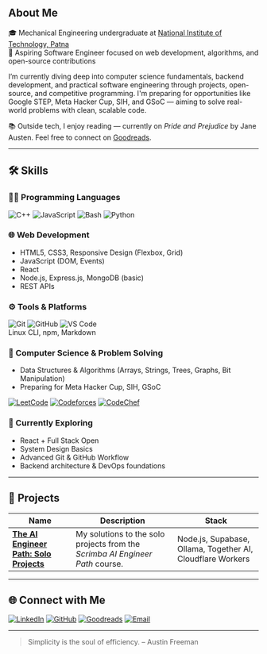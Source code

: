 ## About Me

🎓 Mechanical Engineering undergraduate at [National Institute of Technology, Patna](https://nitp.ac.in)  
🚀 Aspiring Software Engineer focused on web development, algorithms, and open-source contributions

I’m currently diving deep into computer science fundamentals, backend development, and practical software engineering through projects, open-source, and competitive programming. I'm preparing for opportunities like Google STEP, Meta Hacker Cup, SIH, and GSoC — aiming to solve real-world problems with clean, scalable code.

📚 Outside tech, I enjoy reading — currently on *Pride and Prejudice* by Jane Austen. Feel free to connect on [Goodreads](https://goodreads.com/akasr).

---

## 🛠 Skills

### 👨‍💻 Programming Languages

![C++](https://img.shields.io/badge/C++-00599C?style=flat&logo=c%2B%2B&logoColor=white)
![JavaScript](https://img.shields.io/badge/JavaScript-F7DF1E?style=flat&logo=javascript&logoColor=black)
![Bash](https://img.shields.io/badge/Bash-121011?style=flat&logo=gnubash&logoColor=white)
![Python](https://img.shields.io/badge/Python-3776AB?style=flat&logo=python&logoColor=white)

### 🌐 Web Development

- HTML5, CSS3, Responsive Design (Flexbox, Grid)
- JavaScript (DOM, Events)
- React
- Node.js, Express.js, MongoDB (basic)
- REST APIs

### ⚙️ Tools & Platforms

![Git](https://img.shields.io/badge/Git-F05032?style=flat&logo=git&logoColor=white)
![GitHub](https://img.shields.io/badge/GitHub-181717?style=flat&logo=github&logoColor=white)
![VS Code](https://img.shields.io/badge/VS%20Code-007ACC?style=flat&logo=visual-studio-code&logoColor=white)  
Linux CLI, npm, Markdown

### 🧠 Computer Science & Problem Solving

- Data Structures & Algorithms (Arrays, Strings, Trees, Graphs, Bit Manipulation)
- Preparing for Meta Hacker Cup, SIH, GSoC

[![LeetCode](https://img.shields.io/badge/LeetCode-000000?logo=LeetCode&logoColor=#d16c06)](https://leetcode.com/akasr)
[![Codeforces](https://img.shields.io/badge/Codeforces-1F8ACB?logo=Codeforces&logoColor=white)](https://codeforces.com/profile/rshiv)
[![CodeChef](https://img.shields.io/badge/CodeChef-5B4638?logo=CodeChef&logoColor=white)](https://www.codechef.com/users/akasr)

### 🧩 Currently Exploring

- React + Full Stack Open
- System Design Basics
- Advanced Git & GitHub Workflow
- Backend architecture & DevOps foundations

---

## 🚀 Projects

| Name | Description | Stack |
|------|-------------|-------|
| [**The AI Engineer Path: Solo Projects**](/the_ai_engineer_path) | My solutions to the solo projects from the *Scrimba AI Engineer Path* course. | Node.js, Supabase, Ollama, Together AI, Cloudflare Workers |

---

## 🌐 Connect with Me

[![LinkedIn](https://img.shields.io/badge/LinkedIn-0A66C2?style=flat&logo=linkedin&logoColor=white)](https://www.linkedin.com/in/akasr/)
[![GitHub](https://img.shields.io/badge/GitHub-181717?style=flat&logo=github&logoColor=white)](https://github.com/akasr)
[![Goodreads](https://img.shields.io/badge/Goodreads-372213?style=flat&logo=goodreads&logoColor=white)](https://goodreads.com/akasr)
[![Email](https://img.shields.io/badge/Email-D14836?style=flat&logo=gmail&logoColor=white)](mailto:ebookexer@gmail.com)

---

> Simplicity is the soul of efficiency. – Austin Freeman
